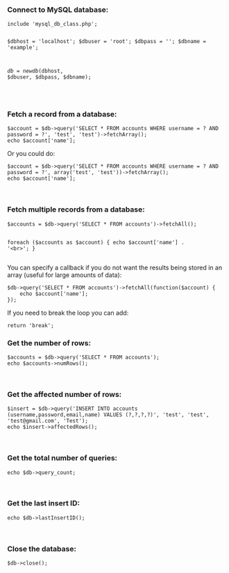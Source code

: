 <h3>Connect to MySQL database:</h3>
<pre><code class="lang-php">include &#039;mysql_db_class.php&#039;;

$dbhost = &#039;localhost&#039;;
$dbuser = &#039;root&#039;;
$dbpass = &#039;&#039;;
$dbname = &#039;example&#039;;

$db = new db($dbhost, $dbuser, $dbpass, $dbname);</code></pre>
<br>
<h3>Fetch a record from a database:</h3>
<pre><code class="lang-php">$account = $db-&gt;query(&#039;SELECT * FROM accounts WHERE username = ? AND password = ?&#039;, &#039;test&#039;, &#039;test&#039;)-&gt;fetchArray();
echo $account[&#039;name&#039;];</code></pre>
<p>Or you could do:</p>
<pre><code class="lang-php">$account = $db-&gt;query(&#039;SELECT * FROM accounts WHERE username = ? AND password = ?&#039;, array(&#039;test&#039;, &#039;test&#039;))-&gt;fetchArray();
echo $account[&#039;name&#039;];</code></pre>
<br>
<h3>Fetch multiple records from a database:</h3>
<pre><code class="lang-php">$accounts = $db-&gt;query(&#039;SELECT * FROM accounts&#039;)-&gt;fetchAll();

foreach ($accounts as $account) {
	echo $account[&#039;name&#039;] . &#039;&lt;br&gt;&#039;;
}</code></pre>
<p>You can specify a callback if you do not want the results being stored in an array (useful for large amounts of data):</p>
<pre><code class="language-php">$db-&gt;query(&#039;SELECT * FROM accounts&#039;)-&gt;fetchAll(function($account) {
    echo $account[&#039;name&#039;];
});</code></pre>
<p>If you need to break the loop you can add:</p>
<pre><code class="language-php">return &#039;break&#039;; </code></pre>
<h3>Get the number of rows:</h3>
<pre><code class="lang-php">$accounts = $db-&gt;query(&#039;SELECT * FROM accounts&#039;);
echo $accounts-&gt;numRows();</code></pre>
<br>
<h3>Get the affected number of rows:</h3>
<pre><code class="lang-php">$insert = $db-&gt;query(&#039;INSERT INTO accounts (username,password,email,name) VALUES (?,?,?,?)&#039;, &#039;test&#039;, &#039;test&#039;, &#039;test@gmail.com&#039;, &#039;Test&#039;);
echo $insert-&gt;affectedRows();</code></pre>
<br>
<h3>Get the total number of queries:</h3>
<pre><code class="lang-php">echo $db-&gt;query_count;</code></pre>
<br>
<h3>Get the last insert ID:</h3>
<pre><code class="lang-php">echo $db-&gt;lastInsertID();</code></pre>
<br>
<h3>Close the database:</h3>
<pre><code class="lang-php">$db-&gt;close();</code></pre>
